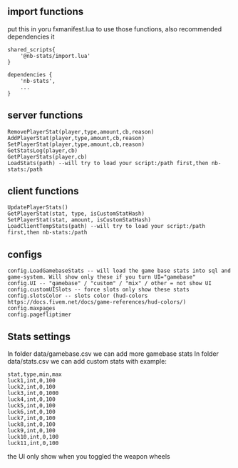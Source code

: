 ## import functions
put this in yoru fxmanifest.lua to use those functions, also recommended dependencies it
```
shared_scripts{
    '@nb-stats/import.lua'
}

dependencies {
    'nb-stats',
    ...
}

```

## server functions
```
RemovePlayerStat(player,type,amount,cb,reason)
AddPlayerStat(player,type,amount,cb,reason)
SetPlayerStat(player,type,amount,cb,reason)
GetStatsLog(player,cb)
GetPlayerStats(player,cb)
LoadStats(path) --will try to load your script:/path first,then nb-stats:/path
```

## client functions
```
UpdatePlayerStats()
GetPlayerStat(stat, type, isCustomStatHash)
SetPlayerStat(stat, amount, isCustomStatHash)
LoadClientTempStats(path) --will try to load your script:/path first,then nb-stats:/path
```

## configs 
```
config.LoadGamebaseStats -- will load the game base stats into sql and game-system. Will show only these if you turn UI="gamebase"
config.UI -- "gamebase" / "custom" / "mix" / other = not show UI 
config.customUISlots -- force slots only show these stats 
config.slotsColor -- slots color (hud-colors https://docs.fivem.net/docs/game-references/hud-colors/)
config.maxpages 
config.pagefliptimer
```


## Stats settings 
In folder data/gamebase.csv we can add more gamebase stats 
In folder data/stats.csv we can add custom stats 
with example:
```
stat,type,min,max
luck1,int,0,100
luck2,int,0,100
luck3,int,0,1000
luck4,int,0,100
luck5,int,0,100
luck6,int,0,100
luck7,int,0,100
luck8,int,0,100
luck9,int,0,100
luck10,int,0,100
luck11,int,0,100
```

the UI only show when you toggled the weapon wheels